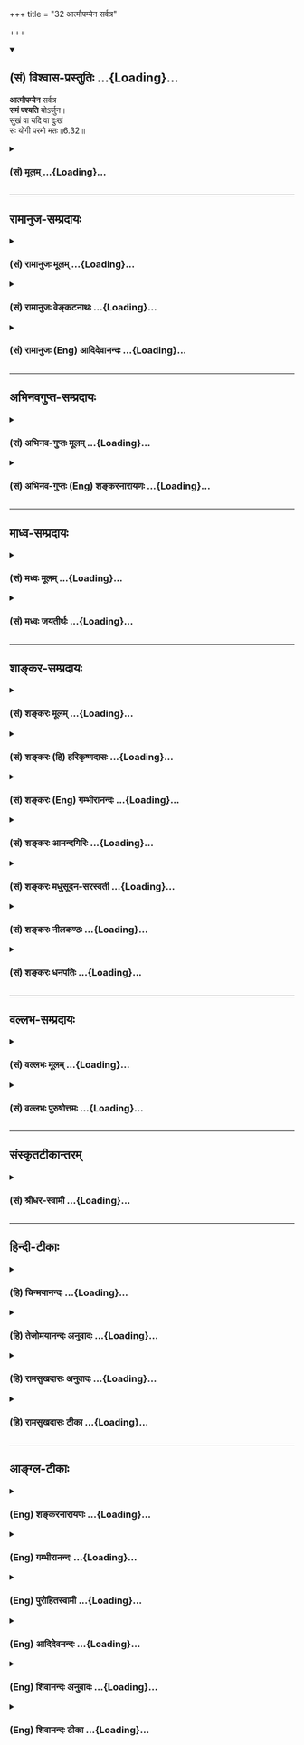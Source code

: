 +++
title = "32 आत्मौपम्येन सर्वत्र"

+++
<div class="js_include" newlevelforh1="2" title="(सं) विश्वास-प्रस्तुतिः" unfilled url="/mahAbhAratam/shlokashaH/06-bhIShma-parva/03-bhagavad-gItA-parva/saMskRtam/vishvAsa-prastutiH/06_Atma-saMyama-yogaH_a/32_Atmaupamyena_sarv.md">
<details open><summary><h2>(सं) विश्वास-प्रस्तुतिः ...{Loading}...</h2></summary>

**आत्मौपम्येन** सर्वत्र  
**समं पश्यति** योऽर्जुन।  
सुखं वा यदि वा दुःखं  
सः योगी परमो मतः॥6.32॥
</details>
</div>
<div class="js_include collapsed" newlevelforh1="3" title="(सं) मूलम्" unfilled url="/mahAbhAratam/shlokashaH/06-bhIShma-parva/03-bhagavad-gItA-parva/saMskRtam/mUlam/06_Atma-saMyama-yogaH_a/32_Atmaupamyena_sarv.md">
<details><summary><h3>(सं) मूलम् ...{Loading}...</h3></summary>

आत्मौपम्येन सर्वत्र समं पश्यति योऽर्जुन।  
सुखं वा यदि वा दुःखं सः योगी परमो मतः।।6.32।।
</details>
</div>


_________________
## रामानुज-सम्प्रदायः
<div class="js_include collapsed" newlevelforh1="3" title="(सं) रामानुजः मूलम्" unfilled url="/mahAbhAratam/shlokashaH/06-bhIShma-parva/03-bhagavad-gItA-parva/saMskRtam/rAmAnujaH/mUlam/06_Atma-saMyama-yogaH_a/32_Atmaupamyena_sarv.md">
<details><summary><h3>(सं) रामानुजः मूलम् ...{Loading}...</h3></summary>

।।6.32।। आत्मनः च अन्येषां च आत्मनाम् असंकुचितज्ञानैकाकारतया **औपम्येन**
स्वात्मनि च अन्येषु **सर्वत्र** वर्तमानं पुत्रजन्मादिरूपं **सुखं**
तन्मरणादिरूपं च **दुःखम्** असम्बन्धसाम्यात् **समं यः पश्यति**
परपुत्रजन्ममरणादिसमं स्वपुत्रजन्ममरणादिकं यः पश्यति इत्यर्थः। **स योगी**
परमयोगकाष्ठं गतो **मतः।**

</details>
</div>
<div class="js_include collapsed" newlevelforh1="3" title="(सं) रामानुजः वेङ्कटनाथः" unfilled url="/mahAbhAratam/shlokashaH/06-bhIShma-parva/03-bhagavad-gItA-parva/saMskRtam/rAmAnujaH/venkaTanAthaH/06_Atma-saMyama-yogaH_a/32_Atmaupamyena_sarv.md">
<details><summary><h3>(सं) रामानुजः वेङ्कटनाथः ...{Loading}...</h3></summary>

  
  
।।6.32।। प्रबलदुःखहेत्वागमेऽपि निर्विकारत्वापादिकां योगविपाककाष्ठाभूतां
कर्मज्ञानतारतम्यप्रयुक्तसुखदुःखतारतम्यनिवृत्त्यनुसन्धानरूपां चतुर्थीं
दशामाहेत्याह ततोऽपि काष्ठामाहेति। आत्मौपम्येन इत्यस्य न पश्यतिनाऽन्वयः
सममित्यनेन पौनरुक्त्यप्रसङ्गात्। अतः सर्वत्रात्मौपम्येनेत्यन्वयः।
उपमाशब्दस्तुल्यवचनः। तस्य भाव औपम्यं सर्वेषामात्मनां पूर्वोक्तेन
देहविलक्षणत्वादिसाम्येनेत्यर्थः। सर्वत्र इत्येतदेव काकाक्षिन्यायेनसमं
पश्यति इत्यत्राप्यन्वितम्।
सर्वेषामत्यन्तविषमतयाउपलक्ष्यमाणसुखदुःखान्वयसाम्यभ्रमव्युदासेन
व्यतिरेकसाम्यानुसन्धानं दर्शयति असम्बन्धसाम्यादिति।
परेष्वसम्बन्धानुसन्धानस्य निष्प्रयोजनत्वादिहाभिप्रेतमाह परेति।
परंपुत्रजन्मादेः स्वात्मनि स्वपुत्रजन्मादेश्च परेषु यथा न सम्बन्धः तथा
स्वात्मन्यपीत्युक्तं भवति। परमशब्दाभिप्रेतमाहपरमयोगकाष्ठां गतो मत इति।
जीवात्मयोगकाष्ठेयम् परमात्मयोगस्य परस्ताद्वक्ष्यमाणत्वात्।  
  

</details>
</div>
<div class="js_include collapsed" newlevelforh1="3" title="(सं) रामानुजः (Eng) आदिदेवानन्दः" unfilled url="/mahAbhAratam/shlokashaH/06-bhIShma-parva/03-bhagavad-gItA-parva/saMskRtam/rAmAnujaH/english/AdidevAnandaH/06_Atma-saMyama-yogaH_a/32_Atmaupamyena_sarv.md">
<details><summary><h3>(सं) रामानुजः (Eng) आदिदेवानन्दः ...{Loading}...</h3></summary>

6.32 (iv) He who - because of the similarity between his own self and other selves, as they are all constituted similarly of uncontracted knowledge in their essential being - views the pleasures in the form of the birth of a son and the sorrows in the form of the death of a son of his own and of others, as eal, on the ground of their eal unrelatedness to such pleasures and pains to him. Viewing his own pleasures and pains of the above description as being not different from those of others of the same kind - tht Yogin is deemed the highest; he is judged as having reached the summit of Yoga. \[The idea is to prevent misconstruing the verse as meaning that one shares the joy and misery of all as his own.
It means only that the highest type of yogins understand that the self is unrelated to the pain and pleasures of his own body-mind. He understands also that the same is the case with other selves.\]

</details>
</div>


_________________
## अभिनवगुप्त-सम्प्रदायः
<div class="js_include collapsed" newlevelforh1="3" title="(सं) अभिनव-गुप्तः मूलम्" unfilled url="/mahAbhAratam/shlokashaH/06-bhIShma-parva/03-bhagavad-gItA-parva/saMskRtam/abhinava-guptaH/mUlam/06_Atma-saMyama-yogaH_a/32_Atmaupamyena_sarv.md">
<details><summary><h3>(सं) अभिनव-गुप्तः मूलम् ...{Loading}...</h3></summary>

।।6.32।। आत्मौपम्येनेति। सर्वस्य च सुखदुःखे आत्मतुल्यतया पश्यतीति
स्वरूपमेतदनूदितम् न पुनरेषोऽपूर्वो विधिः।

</details>
</div>
<div class="js_include collapsed" newlevelforh1="3" title="(सं) अभिनव-गुप्तः (Eng) शङ्करनारायणः" unfilled url="/mahAbhAratam/shlokashaH/06-bhIShma-parva/03-bhagavad-gItA-parva/saMskRtam/abhinava-guptaH/english/shankaranArAyaNaH/06_Atma-saMyama-yogaH_a/32_Atmaupamyena_sarv.md">
<details><summary><h3>(सं) अभिनव-गुप्तः (Eng) शङ्करनारायणः ...{Loading}...</h3></summary>

6.32 Atma-etc. 'That he finds the pleasure and pain of all on analogy of
himself'. This is only a statement of characteristic mark \[of the
Yogin\]; and it is not an injunction enjoining a new action.

</details>
</div>


_________________
## माध्व-सम्प्रदायः
<div class="js_include collapsed" newlevelforh1="3" title="(सं) मध्वः मूलम्" unfilled url="/mahAbhAratam/shlokashaH/06-bhIShma-parva/03-bhagavad-gItA-parva/saMskRtam/madhvaH/mUlam/06_Atma-saMyama-yogaH_a/32_Atmaupamyena_sarv.md">
<details><summary><h3>(सं) मध्वः मूलम् ...{Loading}...</h3></summary>

।।6.32।। साम्यं प्रकारान्तरेण व्याचष्टे आत्मौपम्येनेति।

</details>
</div>
<div class="js_include collapsed" newlevelforh1="3" title="(सं) मध्वः जयतीर्थः" unfilled url="/mahAbhAratam/shlokashaH/06-bhIShma-parva/03-bhagavad-gItA-parva/saMskRtam/madhvaH/jayatIrthaH/06_Atma-saMyama-yogaH_a/32_Atmaupamyena_sarv.md">
<details><summary><h3>(सं) मध्वः जयतीर्थः ...{Loading}...</h3></summary>

।।6.32।। सर्वत्र समदर्शनः 5।29 इत्यस्यान्यथाव्याख्यानमितोऽप्यसदिति
भावेनाह **साम्यमि**ति। साम्यदर्शनम्। समदर्शन इत्युक्ते किं
गोनवयादिवद्भवति सम्यग्दर्शनमित्याकाङ्क्षायामेकत्वमास्थित इति स्वयमेव
व्याख्यातम्। इदानीं तु भगवदनुवर्तिविषयतयाऽपि व्याचष्ट इत्यर्थः।

</details>
</div>


_________________
## शाङ्कर-सम्प्रदायः
<div class="js_include collapsed" newlevelforh1="3" title="(सं) शङ्करः मूलम्" unfilled url="/mahAbhAratam/shlokashaH/06-bhIShma-parva/03-bhagavad-gItA-parva/saMskRtam/shankaraH/mUlam/06_Atma-saMyama-yogaH_a/32_Atmaupamyena_sarv.md">
<details><summary><h3>(सं) शङ्करः मूलम् ...{Loading}...</h3></summary>

।।6.32।। आत्मौपम्येन आत्मा स्वयमेव उपमीयते अनया इत्युपमा तस्या उपमाया
भावः औपम्यं तेन आत्मौपम्येन सर्वत्र सर्वभूतेषु समं तुल्यं **पश्यति यः
अर्जुन** स च किं समं पश्यति इत्युच्यते यथा मम **सुखम्** इष्टं तथा
सर्वप्राणिनां सुखम् अनुकूलम्। **वा**शब्दः चार्थे। **यदि वा** यच्च
**दुःखं** मम प्रतिकूलम् अनिष्टं यथा तथा सर्वप्राणिनां दुःखम् अनिष्टं
प्रतिकूलं इत्येवम् आत्मौपम्येन सुखदुःखे अनुकूलप्रतिकूले तुल्यतया
सर्वभूतेषु समं पश्यति न कस्यचित् प्रतिकूलमाचरति अहिंसक इत्यर्थः। यः
एवमहिंसकः सम्यग्दर्शननिष्ठः **स योगी परमः** उत्कृष्टः **मतः** अभिप्रेतः
सर्वयोगिनां मध्ये।। एतस्य यथोक्तस्य सम्यग्दर्शनलक्षणस्य योगस्य
दुःखसंपाद्यतामालक्ष्य शुश्रूषुः ध्रुवं तत्प्राप्त्युपायम् **अर्जुन
उवाच**

</details>
</div>
<div class="js_include collapsed" newlevelforh1="3" title="(सं) शङ्करः (हि) हरिकृष्णदासः" unfilled url="/mahAbhAratam/shlokashaH/06-bhIShma-parva/03-bhagavad-gItA-parva/saMskRtam/shankaraH/hindI/harikRShNadAsaH/06_Atma-saMyama-yogaH_a/32_Atmaupamyena_sarv.md">
<details><summary><h3>(सं) शङ्करः (हि) हरिकृष्णदासः ...{Loading}...</h3></summary>

।।6.32।। तथा और भी कहते हैं आत्मा अर्थात् स्वयं आप और जिसके द्वारा उपमित
किया जाय वह उपमा उस उपमाके भावको ( सादृश्यको ) औपम्य कहते हैं। हे अर्जुन
उस आत्मौपम्यद्वारा अर्थात् अपनी सदृशतासे जो योगी सर्वत्र सब भूतोंमें
तुल्य देखता है। वह तुल्य क्या देखता है सो कहते हैं जैसे मुझे सुख प्रिय
है वैसे ही सभी प्राणियोंको सुख अनुकूल है और जैसे दुःख मुझे अप्रिय
प्रतिकूल है वैसे ही वह सब प्राणियोंको अप्रिय प्रतिकूल है। इस प्रकार जो
सब प्राणियोंमें अपने समान ही सुख और दुःखको तुल्यभावसे अनुकूल और प्रतिकूल
देखता है किसीके भी प्रतिकूल आचरण नहीं करता यानी अहिंसक है। यहाँ वा
शब्दका प्रयोग च के अर्थमें हुआ है। जो इस प्रकारका अहिंसक पुरुष पूर्ण
ज्ञानमें स्थित है वह योगी अन्य सब योगियोंमें परम उत्कृष्ट माना जाता है।

</details>
</div>
<div class="js_include collapsed" newlevelforh1="3" title="(सं) शङ्करः (Eng) गम्भीरानन्दः" unfilled url="/mahAbhAratam/shlokashaH/06-bhIShma-parva/03-bhagavad-gItA-parva/saMskRtam/shankaraH/english/gambhIrAnandaH/06_Atma-saMyama-yogaH_a/32_Atmaupamyena_sarv.md">
<details><summary><h3>(सं) शङ्करः (Eng) गम्भीरानन्दः ...{Loading}...</h3></summary>

6.32 Atma-aupamyena: Atma means the self, i.e. oneself. That by which a
comparison is made is an upama. The abstract from of that is aupamya.
Atma-aupamya means a standard as would be applicable to oneself. O
Arjuna, yah, he who; pasyati, judges; sarvatra, in all beings; samam, by
the same standard, in the same manner; atma-aupamyena, as he would apply
to himself-. And what does he view with sameness; That is being stated:
As sukham, happiness, is dear to me, so also is happiness agreeable to
all creatures. Va, and-the word va is (used) in the sense of and; just
as yadi, whatever; duhkham, sorrow is unfavourable, unwelcome to me, so
also is sorrow unwelcome and unfavourable to all creatures. In this way,
he looks upon happiness and sorrow as pleasant and unpleasant to all
bengs, by the same standard as he would apply to himself. He does not
act against anyone. That is , he is non-injurious. He who is thus
non-injurious and steadfast in full Illumination, sah, that yogi;
paramah matah, is considered as the best among all the yogis. Noticing
that his Yoga-as spoken of and consisting in full Illumination- is hard
to acire, Arjuna, with a view to hearing the sure means to its
attainment, said:

</details>
</div>
<div class="js_include collapsed" newlevelforh1="3" title="(सं) शङ्करः आनन्दगिरिः" unfilled url="/mahAbhAratam/shlokashaH/06-bhIShma-parva/03-bhagavad-gItA-parva/saMskRtam/shankaraH/AnandagiriH/06_Atma-saMyama-yogaH_a/32_Atmaupamyena_sarv.md">
<details><summary><h3>(सं) शङ्करः आनन्दगिरिः ...{Loading}...</h3></summary>

।।6.32।। स्वैराचरणस्याप्रतिबन्धकत्वकथनात्परपीडनस्य योगिनः सम्यग्दर्शनं
प्रत्यप्रतिबन्धकत्वप्रसक्तावुक्तं **किञ्चेति।** अन्यदपि किञ्चिदुच्यते
परमयोगिनो निर्देशद्वारा योगमाहात्म्यमित्यर्थः। उपमैवोपम्यमात्मा च
तदौपम्यं च तेन सर्वभूतेषु यः समं पश्यतीत्युक्ते तदेव समदर्शनं
प्रश्नपूर्वकं विवृणोति **किमित्यादिना।** विकल्पार्थत्वं वारयति **वाशब्द
इति।** उपदर्शितसमदर्शनफलमभिलषति **न कस्यचिदिति।** किमपेक्षया तस्य
परमत्वं तत्राह **सर्वेति।**

</details>
</div>
<div class="js_include collapsed" newlevelforh1="3" title="(सं) शङ्करः मधुसूदन-सरस्वती" unfilled url="/mahAbhAratam/shlokashaH/06-bhIShma-parva/03-bhagavad-gItA-parva/saMskRtam/shankaraH/madhusUdana-sarasvatI/06_Atma-saMyama-yogaH_a/32_Atmaupamyena_sarv.md">
<details><summary><h3>(सं) शङ्करः मधुसूदन-सरस्वती ...{Loading}...</h3></summary>

।।6.32।। एवमुत्पन्नेऽपि तत्त्वबोधे
कश्चिन्मनोनाशवासनाक्षययोरभावाज्जीवन्मुक्तिसुखं नानुभवति चित्तविक्षेपेण च
दृष्टदुःखमनुभवति सोऽपरमो योगी देहपाते कैवल्यभागित्वाद्देहसद्भावपर्यन्तं
च दृष्टदुःखानुभवात् तत्त्वज्ञानमनोनाशवासनाक्षयाणां तु
युगपदभ्यासाद्दृष्टदुःखनिवृत्तिपूर्वकं
जीवन्मुक्तिसुखमनुभवन्प्रारब्धकर्मवशात्समाधेर्व्युत्थानकाले
आत्मैवौपम्यमुपमा तेनात्मदृष्टान्तेन सर्वत्र प्राणिजाते सुखं वा यदि वा
दुःखं समं तुल्यं यः पश्यति स्वस्यानिष्टं यथा न संपादयति एवं
परस्याप्यनिष्टं यो न संपादयति प्रद्वेषशून्यत्वात् एवंस्वस्येष्टं यथा
संपादयति तथा परस्यापीष्टं यः संपादयति रागशून्यत्वात् स
निर्वासनतयोपशान्तमनाः योगी ब्रह्मवित् परमः श्रेष्ठो मतः पूर्वस्मात् हे
अर्जुन अतस्तत्त्वज्ञानमनोनाशवासनाक्षयाणामाक्रममभ्यासाय महान्प्रयत्न
आस्थेय इत्यर्थः। तत्रेदं सर्वं द्वैतजातमद्वितीये चिदानन्दात्मनि मायया
कल्पितत्वान्मृषैव आत्मैवैकः परमार्थसत्यः सच्चिदानन्दाद्वयोऽहमस्मीति
ज्ञानं तत्त्वज्ञानं प्रदीपज्वालासंतानवद्वृत्तिसंतानरूपेण
परिणममानमन्तःकरणद्रव्यं मननात्मकत्वान्मन इत्युच्यते। तस्य नाशो नाम
वृत्तिरूपपरिणामं परित्यज्य सर्ववृत्तिविरोधिना निरोधाकारेण परिणामः।
पूर्वापरपरामर्शमन्तरेण सहसोत्पद्यमानस्य क्रोधादिवृत्तिविशेषस्य
हेतुश्चित्तगतः संस्कारविशेषो वासना पूर्वपूर्वाभ्यासेन चित्ते
वास्यमानत्वात्। तस्याः क्षयो नाम विवेकजन्यायां चित्तप्रशमवासनायां
दृढायां सत्यपि बाह्ये निमित्ते क्रोधाद्यनुत्पत्तिः। तत्र तत्त्वज्ञाने
सति मिथ्याभूते जगति नरविषाणादाविव धीवृत्त्यनुदयादात्मनश्च दृष्टत्वेन
पुनर्वृत्त्यनुपयोगान्निरिन्धनाग्निवन्मनो नश्यति। नष्टे च मनसि
संस्कारोद्बोधकस्य बाह्यस्य निमित्तस्याप्रतीतौ वासना क्षीयते। क्षीणायां
वासनायां हेत्वभावेन क्रोधादिवृत्त्यनुदयान्मनो नश्यति। नष्टे च मनसि
शमदमादिसंपत्त्या तत्त्वज्ञानमुदेति। एवमुत्पन्ने तत्त्वज्ञाने
रागद्वेषादिरूपा वासना क्षीयते। क्षीणायां च वासनायां
प्रतिबन्धाभावात्तत्त्वज्ञानोदय इति परस्परकारणत्वं दर्शनीयम्। अतएव
भगवान्वसिष्ठ आहतत्त्वज्ञानं मनोनाशो वासनाक्षय एव च। मिथः करणतां गत्वा
दुःसाध्यानि स्थितानि हि।। तस्माद्राघव यत्नेन पौरुषेण विवेकिना। भोगेच्छां
दुरतस्त्यक्त्वा त्रयमेतत्समाश्रयेत।। इति। पौरुषो यत्नः
केनाप्युपायेनावश्यं संपादयिष्यामीत्येवंविधोत्साहरूपो निर्बन्धः। विवेको
नाम विविच्य निश्चयः। तत्त्वज्ञानस्य श्रवणादिकं साधनं मनोनाशस्य योगः
वासनाक्षयस्य प्रतिकूलवासनोत्पादनमिति। एतादृशविवेकयुक्तेन पौरुषेण
प्रयत्नेन भोगेच्छायाः स्वल्पाया अपि हविषा कृष्णवर्त्मेवेति न्यायेन
वासनावृद्धिहेतुत्वाद्दूरत इत्युक्तम्। द्विविधो हि विद्याधिकारी
कृतोपास्तिरकृतोपास्तिश्च। तत्र य उपास्यसाक्षात्कारपर्यन्तामुपास्तिं
कृत्वा तत्त्वज्ञानाय प्रवृत्तस्तस्य वासनाक्षयमनोनाशयोर्दृढतरत्वेन
ज्ञानादूर्ध्वं जीवन्मुक्तिः स्वत एव सिध्यति। इदानींतनस्तु
प्रायेणाकृतोपास्तिरेव मुमुक्षुरौत्सुक्यमात्रत्वात्सहसा विद्यायां
प्रवर्तते। योगं विना चिज्जडविवेकमात्रेणैव च मनोनाशवासनाक्षयौ तात्कालिकौ
संपाद्य शमदमादिसंपत्त्या श्रवणमनननिदिध्यासनानि संपादयति। तैश्च
दृढाभ्यस्तैः सर्वबन्धविच्छेदि तत्त्वज्ञानमुदेति।
अविद्याग्रन्थिरब्रह्मत्वं हृदयग्रन्थिः संशयाः कर्माणि सर्वकामत्वं
मृत्युः पुनर्जन्म चेत्यनेकविधो बन्धो ज्ञानान्निवर्तते। तथाच श्रुयतेयो
वेद निहितं गुहायां सोऽविद्याग्रन्थिं विकिरतीह सोम्यब्रह्म वेद ब्रह्मैव
भवतिभिद्यते हृदयग्रन्थिश्छिद्यन्ते सर्वसंशयाः। क्षीयन्ते चास्य कर्माणि
तस्मिन्दृष्टे परावरेसत्यं ज्ञानमनन्तं ब्रह्मयो वेद निहितं गुहायां परमे
व्योमन् सोश्नुते सर्वान्कामान्सहतमेव विदित्वातिमृत्युमेतियस्तु
विज्ञानवान्भवत्यमनस्कः सदा शुचिः। स तु तत्पदमाप्नोति यस्माद्भूयो न
जायतेय एवं वेदाहं ब्रह्मास्मीति स इदँ्सर्वं भवति
इत्यसर्वज्ञत्वनिवृत्तिफलमुदाहार्यम्। सेयं विदेहमुक्तिः सत्यपि देहे
ज्ञानोत्पत्तिसमकालीना ज्ञेया। ब्रह्मण्यविद्याध्यारोपितानामेतेषां
बन्धानामविद्यानाशे सति निवृत्तौ पुनरुत्पत्त्यसंभवात्। अतः
शैथिल्यहेवभावात्तत्त्वज्ञानं तस्यानुवर्तते। मनोनाशवासनाक्षयौ तु
दृढाभ्यासाभावाद्भोगप्रदेन प्रारब्धेन कर्मणा बाध्यमानत्वाच्च
सवातप्रदेशप्रदीपवत्सहसा निवर्तते। अत इदानींतनस्य तत्त्वज्ञानिनः
प्राक्सिद्धे तत्त्वज्ञाने न प्रयत्नापेक्षा किंतु मनोनाशवासनाक्षयौ
प्रयत्नसाध्याविति। तत्र मनोनाशोऽसंप्रज्ञातसमाधिनिरूपणेन निरूपितः प्राक्।
वासनाक्षयस्त्विदानीं निरूप्यते। तत्र वासनास्वरूपं वसिष्ठ आहदृढभावनया
त्यक्तपूर्वापरविचारणम्। यदादानं पदार्थस्य वासना सा प्रकीर्तिता।। अत्रच
स्वस्वदेशाचारकुलधर्मस्वभावभेदतद्गतापशब्दसुशब्दादिषु प्राणिनामभिनिवेशः
सामान्येनोदाहरणम्। सा च वासना द्विविधा मलिना शुद्धा च। शुद्धा दैवी
सम्पत् शास्त्रसंस्कारप्राबल्यात्तत्त्वज्ञानसाधनत्वेनैकरूपैव। मलिना तु
त्रिविधा लोकवासना शास्त्रवासना देहवासना चेति। सर्वे जना यथा न निन्दन्ति
तथैवाचरिष्यामीत्यशक्यार्थाभिनिवेशो लोकवासना। तस्याश्चको लोकमाराधयितुं
समर्थः इति न्यायेन संपादयितुमशक्यत्वात्पुरुषार्थानुपयोगित्वाच्च
मलिनत्वम्। शास्त्रवासना तु त्रिविधा पाठव्यसनं बहुशास्त्रव्यसनं
अनुष्ठानव्यसनं चेति क्रमेण भरद्वाजस्य दुर्वाससो निदाघस्य च प्रसिद्धा।
मलिनत्वं चास्याः
क्लेशावहत्वात्पुरुषार्थानुपयोगित्वाद्दर्पहेतुत्वाज्जन्महेतुत्वाच्च।
देहवासनापि त्रिविधा
आत्मत्वभ्रान्तिर्गुणाधानभ्रान्तिर्दोषापनयनभ्रान्तिश्चेति।
तत्रात्मत्वभ्रान्तिर्विरोचनादिषु प्रसिद्धा सार्वलौकिकी। गुणाधानं
द्विविधं लौकिकं शास्त्रीयं च। समीचीनशब्दादिविषयसंपादनं लौकिकं
गङ्गास्नानशालग्रामतीर्थादिसंपादनं शास्त्रीयम्। दोषापनयनमपि द्विविधं
लौकिकं शास्त्रीयं च। चिकित्सकोक्तैरोषधैर्व्याध्याद्यपनयनं लौकिकम्।
वैदिकस्नानाचमनादिभिरशौचाद्यपनयनं वैदिकम्। एतस्याश्च सर्वप्रकाराया
मलिनत्वमप्रामाणिकत्वादशक्यत्वात्पुरुषार्थानुपयोगित्वात्पुनर्जन्महेतुत्वाच्च
शास्त्रे प्रसिद्धम्। तदेतल्लोकशास्त्रदेहवासनात्रयमविवेकिनामुपादेयत्वेन
प्रतिभासमानमपि विविदिषोर्वेदनोत्पत्तिविरोधित्वाद्विदुषो
ज्ञाननिष्ठाविरोधित्वाच्च विवेकिभिर्हेयम्। तदेवं बाह्यविषयवासना त्रिविधा
निरूपिता। आभ्यन्तरवासना तु कामक्रोधदम्भदर्पाद्यासुरसंपद्रूपा
सर्वानर्थमूलं मानसी वासनेत्युच्यते। तदेवं बाह्याभ्यन्तरवासनाचतुष्टयस्य
शुद्धवासनया क्षयः संपादनीयः। तदुक्तं वसिष्ठेनमानसीर्वासनाः पूर्वं
त्यक्त्वा विषयवासनाः। मैत्र्यादिवासना राम गृहाणामलवासनाः।। इति। तत्र
विषयवासनाशब्देन पूर्वोक्तास्तिस्त्रो लोकशास्त्रदेहवासना विवक्षिताः।
मानसवासनाशब्देनकामक्रोधदम्भदर्पाद्यासुरसंपद्विवक्षिता। यद्वा
शब्दस्पर्शरूपरसगन्धा विषयाः। तेषां भुज्यमानत्वदशाजन्यः संस्कारो
विषयवासना। काम्यमानत्वदशाजन्यः संस्कारो मानसवासना। अस्मिन्पक्षे
पूर्वोक्तानां चतसृणामनयोरेवान्तर्भावः बाह्याभ्यन्तरव्यतिरेकेण
वासनान्तरासंभवात्। तासां वासनानां परित्यागो नाम
तद्विरुद्धमैत्र्यादिवासनोत्पादनम्। ताश्च मैत्र्यादिवासना भगवता पतञ्जलिना
सूत्रिताः प्राक् संक्षेपेण व्याख्याता अपि पुनर्व्याख्यायन्ते। चित्तं हि
रागद्वेषपुण्यपापैः कलुषीक्रियते। तत्रसुखानुशयी रागः मोहादनुभूयमानं
सुखमनुशेते कश्चिद्धीवृत्तिविशेषो राजसः सर्वं सुखजातीयं मे भूयादिति। तच्च
दृष्टादृष्टसामग्र्यभावात्संपादयितुमशक्यम्। अतः स रागश्चित्तं कलुषीकरोति।
यदा तु सुखिषु प्राणिष्वयं मैत्रीं भावयेत्सर्वेऽप्येते सुखिनो मदीया इति
तदा तत्सुखं स्वकीयमेव संपन्नमिति भावयतस्तत्र रागो निवर्तते। यथा स्वस्य
राज्यनिवृत्तावापि पुत्रादिराज्यमेव स्वकीयं राज्यं तद्वत्। निवृत्ते च
रागे वर्षाव्यपाये जलमिव चित्तं प्रसीदति। तथादुःखानुशयी द्वेषः
दुःखमनुशेते कश्चिद्धीवृत्तिविशेषस्तमोनुगतरजःपरिणाम ईदृशं सर्वं दुःखं
सर्वदा मे मा भूदिति। तच्च शत्रुव्याघ्रादिषु सत्सु न निवारयितुं शक्यम्।
नच सर्वे ते दुःखहेतवो हन्तुं शक्यन्ते। अतः स द्वेषः सदा हृदयं दहति। यदा
तु स्वस्येव परेषां सर्वेषामपि दुःखं माभूदिति करुणां दुःखिषु भावयेत्तदा
वैर्यादिद्वेषनिवृत्तौ चित्तं प्रसीदति। तथाच स्मर्यतेप्राणा
यथात्मनोऽभीष्टा भूतानामपि ते तथा। आत्मौपम्येन भूतेषु दयां कुर्वन्ति
साधवः।। इति। एतदेवेहाप्युक्तं आत्मौपम्येन सर्वत्रेत्यादि। तथा प्राणिनः
स्वभावत एव पुण्यं नानुतिष्ठन्ति पापं त्वनुतिष्ठन्ति। तदाहुःपुण्यस्य
फलमिच्छन्ति पुण्यं नेच्छन्ति मानवाः। न पापफलमिच्छन्ति पापं कुर्वन्ति
यत्नतः।। इति। ते च पुण्यपापे अक्रियमाणक्रियमाणे पश्चात्तापं जनयतः। सच
श्रुत्यानूदितःकिमहं साधु नाकरवं किमहं पापमकरवम् इति। यद्यसौ
पुण्यपुरुषेषु मुदितां भावयेत्तदा
तद्वासनावान्स्वयमेवाप्रमत्तोऽशुक्लकृष्णे पुण्ये प्रवर्तते।
तदुक्तंकर्माशुक्लकृष्णं योगिनस्त्रिविधमितरेषाम् अयोगिनां त्रिविधं शुक्लं
शुभं कृष्णमशुभं शुक्लकृष्णं शुभाशुभमिति। तथा पापपुरुषेषूपेक्षां
भावयन्स्वयमपि तद्वासनावान्पापान्निवर्तते। ततश्च
पुण्याकरणपापकरणनिमित्तस्य पश्चात्तापस्याभावे चित्तं प्रसीदति। एवं सुखिषु
मैत्रीं भावयतो न केवलं रागो निवर्तते किंत्वसूयेर्ष्यादयोऽपि निवर्तन्ते।
परगुणेषु दोषविष्करणमसूया। परगुणानामसहनमीर्ष्या। यदा मैत्रीवशात्परसुखं
स्वीयमेव संपन्नं यदा परगुणेषु कथमसूयादिकं संभवेत्। तथा दुःखिषु करुणां
भावयतः शत्रुवधादिकरो द्वेषो यदा निवर्तते तदा
दुःखित्वप्रतियोगिकस्वसुखित्वप्रयुक्तदर्पोऽपि निवर्तते। एवं
दोषान्तरनिवृत्तिरप्यूहनीया वासिष्ठरामायणादिषु। तदेवं तत्त्वज्ञानं
मनोनाशो वासनाक्षयश्चेति त्रयमभ्यसनीयम्। तत्र केनापि द्वारेण
पुनःपुनस्तत्त्वानुस्मरणं तत्त्वज्ञानाभ्यासः। तदुक्तं वासिष्ठेतच्चिन्तनं
तत्कथनमन्योन्यं तत्प्रबोधनम्। एतदेकपरत्वं च ब्रह्माभ्यासं
विदुर्बुधाः।। सर्गादावेव नोत्पन्नं दृश्यं नास्त्येव सर्वदा। इदं जगदहं
चेति बोधाभ्यासं विदुः परम्।। इति। दृश्यावभासविरोधियोगाभ्यासो
मनोनिरोधाभ्यासः। तदुक्तंअत्यन्ताभावसंपत्तौ ज्ञातुर्ज्ञेयस्य वस्तुनः।
युक्त्या शास्त्रैर्यतन्ते ये तेऽप्यत्राभ्यासिनः स्थिताः।। इति।
ज्ञातृज्ञेययोर्मिथ्यात्वधीरभावसंपत्तिः।
स्वरूपेणाप्रतीतिरत्यन्ताभावसंपत्तिस्तदर्थं युक्त्या योगेनदृश्यासंभवबोधेन
रागद्वेषादितानवे। रतिर्घनोदिता याऽसौ ब्रह्माभ्यासः स उच्यते।। इति
रागद्वेषादिक्षीणतारूपवासनाक्षयाभ्यास उक्तः।
तस्मादुपपन्नेमेतत्तत्त्वज्ञानाभ्यासेन मनोनाशाभ्यासेन वासनाक्षयाभ्यासेन च
रागद्वेषशून्यतया यः स्वपरसुखदुःखादिषु समदृष्टिः स परमो योगी मतः यस्तु
विषमदृष्टिः स तत्त्वज्ञानवानप्यपरमो योगीति।

</details>
</div>
<div class="js_include collapsed" newlevelforh1="3" title="(सं) शङ्करः नीलकण्ठः" unfilled url="/mahAbhAratam/shlokashaH/06-bhIShma-parva/03-bhagavad-gItA-parva/saMskRtam/shankaraH/nIlakaNThaH/06_Atma-saMyama-yogaH_a/32_Atmaupamyena_sarv.md">
<details><summary><h3>(सं) शङ्करः नीलकण्ठः ...{Loading}...</h3></summary>

।।6.32।। यद्यपि निषिद्धकर्मणाप्यात्मविन्न बध्यते तथापि शीलवानेव योगी
श्रेष्ठ इत्याह **आत्मौपम्येनेति।** यथा स्वस्य सुखमिष्टं दुःखमनिष्टं
तद्वत्परस्यापीति बुद्ध्या योऽन्यस्मै दुःखं न प्रयच्छति सोऽहिंसकः परमयोगी
मत इत्यर्थः।

</details>
</div>
<div class="js_include collapsed" newlevelforh1="3" title="(सं) शङ्करः धनपतिः" unfilled url="/mahAbhAratam/shlokashaH/06-bhIShma-parva/03-bhagavad-gItA-parva/saMskRtam/shankaraH/dhanapatiH/06_Atma-saMyama-yogaH_a/32_Atmaupamyena_sarv.md">
<details><summary><h3>(सं) शङ्करः धनपतिः ...{Loading}...</h3></summary>

।।6.32।। ननु सर्वथा वर्तमानोऽपीत्युक्त्या कस्यचिहुःखहेतुभूतापि तस्य
प्रवृत्तिः प्राप्तेति चेत्तर्हि तल्लक्षणं श्रृण्वित्याशयेनाह आत्मेति।
आत्मा स्वयमेव उपमाया भाव औपम्ायं तेन यः सर्वेषु भूतेषु। वाशब्दौ चार्थे।
सुथं च यच्च दुःखं समं पश्यति यथा मम सुखदुःखे अनुकूलप्रतिकूले तथा
सर्वस्यापीति तुल्यतया सर्वत्र समं पश्यति। न कस्यचित्प्रतिकुल माचरति
अहिंसक इत्यर्थः। स सर्वेषां योगिनां मध्ये परमः श्रेष्ठो योगी मे मम मतः
अमिमतः। तथाच महता प्रय्त्नेनापि परमयोगित्वलाभाय एतलक्षणं
संपादनीयमित्याशयः। यद्यपि यः सर्वप्रकारेण वर्तते सोऽपि मुच्यत एव।
तथाप्यत्र निषिद्धाद्याचरणात्सकलङ्गो भवति। अयं तु तथात्वाभावादत्रापि
निष्कलङ्कः शुद्ध इति सूचयन्नाह अर्जुनेति।

</details>
</div>


_________________
## वल्लभ-सम्प्रदायः
<div class="js_include collapsed" newlevelforh1="3" title="(सं) वल्लभः मूलम्" unfilled url="/mahAbhAratam/shlokashaH/06-bhIShma-parva/03-bhagavad-gItA-parva/saMskRtam/vallabhaH/mUlam/06_Atma-saMyama-yogaH_a/32_Atmaupamyena_sarv.md">
<details><summary><h3>(सं) वल्लभः मूलम् ...{Loading}...</h3></summary>

।।6.32।। अतः स एवंविधो योगी परमो मत इत्याह आत्मौपम्येनेति। स्वसादृश्येन
सर्वत्र समं दुःखादिकं पश्यन् भवति स परमो योगी मतः।

</details>
</div>
<div class="js_include collapsed" newlevelforh1="3" title="(सं) वल्लभः पुरुषोत्तमः" unfilled url="/mahAbhAratam/shlokashaH/06-bhIShma-parva/03-bhagavad-gItA-parva/saMskRtam/vallabhaH/puruShottamaH/06_Atma-saMyama-yogaH_a/32_Atmaupamyena_sarv.md">
<details><summary><h3>(सं) वल्लभः पुरुषोत्तमः ...{Loading}...</h3></summary>

  
  
।।6.32।। ननु सर्वत्र कथमेकात्मत्वेन वर्तते इत्यत आह आत्मौपम्येनेति।
आत्मौपम्येन स्वसादृश्येन यथा स्वस्य कृपया संयोगरसाप्तौ सुखं वियोगरसाप्तौ
दुःखं तथा सर्वत्र सर्वजीवेषु सुखं यदि वा दुःखं समं यः पश्यति स योगी मम
परम उत्कृष्टो मतोऽभिमत इत्यर्थः। अत्रायं भावः
योऽलौकिकसुखदुःखाभिनिविष्टेष्वपि जीवेषु यथा स्वस्य तदंशलेशज्ञानेन
सुखदुःखरसानुभवो भवति तथैव सर्वेषामप्यस्ति एवं यस्य
सर्वत्रालौकिकस्फूर्तिः स्यात् स उत्तम इति भावः।  
  

</details>
</div>


_________________
## संस्कृतटीकान्तरम्
<div class="js_include collapsed" newlevelforh1="3" title="(सं) श्रीधर-स्वामी" unfilled url="/mahAbhAratam/shlokashaH/06-bhIShma-parva/03-bhagavad-gItA-parva/saMskRtam/shrIdhara-svAmI/06_Atma-saMyama-yogaH_a/32_Atmaupamyena_sarv.md">
<details><summary><h3>(सं) श्रीधर-स्वामी ...{Loading}...</h3></summary>

।।6.32।। एवंच मां भजतां योगिनां मध्ये सर्वभूतानुकम्पी श्रेष्ठ इत्याह
**आत्मौपम्येनेति।** आत्मौपम्येन स्वसादृश्येन यथा मम सुखं प्रियं दुःखं
चाप्रियं तथान्येषामपीति सर्वत्र समं पश्यन् सुखमेव सर्वेषां यो वाञ्छति
नतु कस्यापि दुःखं स योगी श्रेष्ठो ममाभिमत इत्यर्थः।

</details>
</div>


_________________
## हिन्दी-टीकाः
<div class="js_include collapsed" newlevelforh1="3" title="(हि) चिन्मयानन्दः" unfilled url="/mahAbhAratam/shlokashaH/06-bhIShma-parva/03-bhagavad-gItA-parva/hindI/chinmayAnandaH/06_Atma-saMyama-yogaH_a/32_Atmaupamyena_sarv.md">
<details><summary><h3>(हि) चिन्मयानन्दः ...{Loading}...</h3></summary>

।।6.32।। तत्त्वज्ञान और आत्मानुभव में स्थित योगीजन स्वभावत सर्वत्र
व्याप्त आत्मा के दर्शन करते हैं। वे सभी कर्मों में आत्मा के वैभव को
देखते हैं और जानते हैं कि उपाधियों के द्वारा किये जाने वाले समस्त कर्म
आत्मकृपा से ही होते हैं। बाह्य स्थूल और आन्तरिक सूक्ष्म जगत् आत्मा की ही
अभिव्यक्ति है। गीता के अनुसार सर्वश्रेष्ठ योगी वह है जो अन्य के सुख एवं
दुख को इस प्रकार समझता है जैसे वे उसके अपने ही हों। प्रसिद्ध नैतिक नियम
है कि अन्य के साथ वैसा ही व्यवहार करो जैसा कि उससे तुम अपेक्षा रखते हो।
परन्तु यह नियम सामान्य मनुष्य को अप्रिय लगता है क्योंकि स्वार्थ के कारण
वह सोचता है कि क्यों वह दूसरों को अपने ही समान समझे। अज्ञान तथा स्वार्थ
के कारण लोगों की स्वाभाविक प्रवृत्ति अनैतिकता की ओर झुक जाती है। पूर्व
श्लोकों में इसका स्पष्टीकरण किया गया है कि क्यों हमें प्राणीमात्र से
प्रेम करना चाहिए। योगी आत्मसाक्षात्कार के द्वारा समस्त सृष्टि को आत्मा
की ही अभिव्यक्ति के रूप में पहचानता है अत सबसे प्रेम होना स्वाभाविक ही
है। प्रत्येक मनुष्य को अपने शरीर से तादात्म्य होने के कारण शरीर के समस्त
अंगों से उसे एक समान ही प्रेम होता है। यदि अकस्मात् दांतों से जिह्वा कट
जाती है तो मनुष्य कभी भी दांतों को दण्ड देने का विचार नहीं करता क्योंकि
दांतों में तथा जिह्वा में समान रूप से वह स्वयं व्याप्त है। इसी प्रकार
आत्मा को पहचान लेने पर सम्पूर्ण नामरूप की सृष्टि आत्मस्वरूप ही बन जाती
है और समस्त कालों में सर्वत्र केवल मैं (आत्मा) ही व्याप्त रहता
हूँ। आत्मैकत्व दर्शन करने वाला सिद्ध व्यक्ति ही गीता में परम योगी माना
गया है जो समाज को देता अधिक है और लेता कम है। प्रेम उसका श्वास है और
करुणा उसकी जीविका। श्रीकृष्ण द्वारा ज्ञानी पुरुष का जो उपर्युक्त वर्णन
शब्दचित्र के माध्यम से किया गया है वह किसी को भी अपनी ओर आकर्षित कर सकता
है किन्तु व्यावहारिक बुद्धि का अर्जुन उक्त लक्ष्य को पाने में स्वयं को
असमर्थ पाता है और वह प्रश्न के रूप में अपनी शंका को व्यक्त करता
है। यथोक्त सम्यग्दर्शन रूप योग का संपादन दुष्कर जानकर उसकी प्राप्ति का
निश्चयात्मक उपाय जानने की इच्छा से अर्जुन कहता है

</details>
</div>
<div class="js_include collapsed" newlevelforh1="3" title="(हि) तेजोमयानन्दः अनुवादः" unfilled url="/mahAbhAratam/shlokashaH/06-bhIShma-parva/03-bhagavad-gItA-parva/hindI/tejomayAnandaH/anuvAdaH/06_Atma-saMyama-yogaH_a/32_Atmaupamyena_sarv.md">
<details><summary><h3>(हि) तेजोमयानन्दः अनुवादः ...{Loading}...</h3></summary>

।।6.32।। हे अर्जुन ! जो पुरुष अपने समान सर्वत्र सम देखता है, चाहे वह सुख
हो या दु:ख, वह परम योगी माना गया है।।

</details>
</div>
<div class="js_include collapsed" newlevelforh1="3" title="(हि) रामसुखदासः अनुवादः" unfilled url="/mahAbhAratam/shlokashaH/06-bhIShma-parva/03-bhagavad-gItA-parva/hindI/rAmasukhadAsaH/anuvAdaH/06_Atma-saMyama-yogaH_a/32_Atmaupamyena_sarv.md">
<details><summary><h3>(हि) रामसुखदासः अनुवादः ...{Loading}...</h3></summary>

।।6.32।। हे अर्जुन ! जो (ध्यानयुक्त ज्ञानी महापुरुष) अपने शरीरकी उपमासे
सब जगह अपनेको समान देखता है और सुख अथवा दुःखको भी समान देखता है, वह परम
योगी माना गया है।

</details>
</div>
<div class="js_include collapsed" newlevelforh1="3" title="(हि) रामसुखदासः टीका" unfilled url="/mahAbhAratam/shlokashaH/06-bhIShma-parva/03-bhagavad-gItA-parva/hindI/rAmasukhadAsaH/TIkA/06_Atma-saMyama-yogaH_a/32_Atmaupamyena_sarv.md">
<details><summary><h3>(हि) रामसुखदासः टीका ...{Loading}...</h3></summary>

।।6.32।।***व्याख्या--***\[जिसको इसी अध्यायके सत्ताईसवें श्लोकमें
'ब्रह्मभूत' कहा है और जिसको अट्ठाईसवें श्लोकमें 'अत्यन्त सुख' की
प्राप्ति होनेकी बात कही है, उस साङ्ख्ययोगीका प्राणियोंके साथ कैसा बर्ताव
होता है--इसका इस श्लोकमें वर्णन किया गया है। कारण कि गीताके ब्रह्मभूत
साङ्ख्ययोगीका सम्पूर्ण प्राणियोंके हितमें स्वाभाविक ही रति होती
है--**'सर्वभूतहिते रताः'**(5। 25 12। 4)\]

</details>
</div>


_________________
## आङ्ग्ल-टीकाः
<div class="js_include collapsed" newlevelforh1="3" title="(Eng) शङ्करनारायणः" unfilled url="/mahAbhAratam/shlokashaH/06-bhIShma-parva/03-bhagavad-gItA-parva/english/shankaranArAyaNaH/06_Atma-saMyama-yogaH_a/32_Atmaupamyena_sarv.md">
<details><summary><h3>(Eng) शङ्करनारायणः ...{Loading}...</h3></summary>

6.32. Whosoever finds pleasure or pain eally in all as in the case of himself-that person is considered to be a great man of Yoga, O Arjuna !

</details>
</div>
<div class="js_include collapsed" newlevelforh1="3" title="(Eng) गम्भीरानन्दः" unfilled url="/mahAbhAratam/shlokashaH/06-bhIShma-parva/03-bhagavad-gItA-parva/english/gambhIrAnandaH/06_Atma-saMyama-yogaH_a/32_Atmaupamyena_sarv.md">
<details><summary><h3>(Eng) गम्भीरानन्दः ...{Loading}...</h3></summary>

6.32 O Arjuna, that yogi is considered the best who judges what is happiness and sorrow in all beings by the same standard as he would apply to himself.

</details>
</div>
<div class="js_include collapsed" newlevelforh1="3" title="(Eng) पुरोहितस्वामी" unfilled url="/mahAbhAratam/shlokashaH/06-bhIShma-parva/03-bhagavad-gItA-parva/english/purohitasvAmI/06_Atma-saMyama-yogaH_a/32_Atmaupamyena_sarv.md">
<details><summary><h3>(Eng) पुरोहितस्वामी ...{Loading}...</h3></summary>

6.32 O Arjuna! He is the perfect saint who, taught by the likeness within himself, sees the same Self everywhere, whether the outer form be pleasurable or painful.

</details>
</div>
<div class="js_include collapsed" newlevelforh1="3" title="(Eng) आदिदेवनन्दः" unfilled url="/mahAbhAratam/shlokashaH/06-bhIShma-parva/03-bhagavad-gItA-parva/english/AdidevanandaH/06_Atma-saMyama-yogaH_a/32_Atmaupamyena_sarv.md">
<details><summary><h3>(Eng) आदिदेवनन्दः ...{Loading}...</h3></summary>

6.32 He who, by reason of the similarity of selves everywhere, sees the pleasure or pain as the same everywhere - that Yogin, O Arjuna, is deemed as the nighest.

</details>
</div>
<div class="js_include collapsed" newlevelforh1="3" title="(Eng) शिवानन्दः अनुवादः" unfilled url="/mahAbhAratam/shlokashaH/06-bhIShma-parva/03-bhagavad-gItA-parva/english/shivAnandaH/anuvAdaH/06_Atma-saMyama-yogaH_a/32_Atmaupamyena_sarv.md">
<details><summary><h3>(Eng) शिवानन्दः अनुवादः ...{Loading}...</h3></summary>

6.32 He who, through the likeness of the Self, O Arjuna, sees eality everywhere, be it pleasure or pain, he is regarded as the highest Yogi.

</details>
</div>
<div class="js_include collapsed" newlevelforh1="3" title="(Eng) शिवानन्दः टीका" unfilled url="/mahAbhAratam/shlokashaH/06-bhIShma-parva/03-bhagavad-gItA-parva/english/shivAnandaH/TIkA/06_Atma-saMyama-yogaH_a/32_Atmaupamyena_sarv.md">
<details><summary><h3>(Eng) शिवानन्दः टीका ...{Loading}...</h3></summary>

6.32 आत्मौपम्येन through the likeness of the Self; सर्वत्र everywhere;
समम् eality; पश्यति sees; यः who; अर्जुन O Arjuna; सुखम् pleasure; वा
and; यदि if; वा or; दुःखम् pain; सः he; योगी Yogi; परमः highest; मतः is regarded.Commentary He sees that whatever is pleasure or pain to himself is also pleasure or pain to all other beings. He does not harm anyone.
He is ite harmless. He wishes good to all. He is compassionate to all creatures. He has a very soft and large heart. He sees thus eality everywhere as he is endowed with the right knowlede of the Self; as he beholds the Self only everywhere; and as he is established in the unity of the Self. Therefore he is considered as the highest among all Yogis.
(Cf.VI.47)

</details>
</div>

